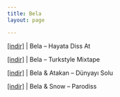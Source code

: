 ```yaml
---
title: Bela
layout: page

---
```

<a href="https://cloud.mail.ru/public/a9baf60ed55e/Bela%20-%20Hayata%20Diss%20At" target="_blank">[indir]</a> | Bela &#8211; Hayata Diss At

<a href="https://cloud.mail.ru/public/ef884f8776ec/Bela%20-%20Turkstyle%20Mixtape" target="_blank">[indir]</a> | Bela &#8211; Turkstyle Mixtape

<a href="https://cloud.mail.ru/public/652f9109daba/BeLa%20%26%20Atakan%20-%20Dunyayi%20Solu" target="_blank">[indir]</a> | Bela & Atakan &#8211; Dünyayı Solu

<a href="https://cloud.mail.ru/public/89067ee2c5a7/Bela%20%26%20Snow%20-%20Parodiss" target="_blank">[indir]</a> | Bela & Snow &#8211; Parodiss